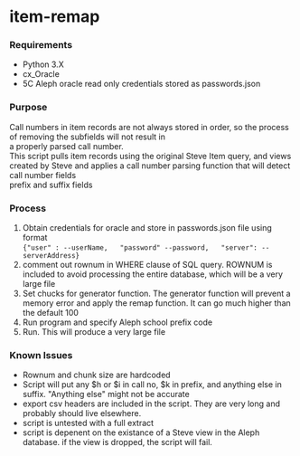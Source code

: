 # item-remap
### Requirements
* Python 3.X
* cx_Oracle 
* 5C Aleph oracle read only credentials stored as passwords.json  

### Purpose
Call numbers in item records are not always stored in order, so the process of removing the subfields will not result in  
a properly parsed call number.  
This script pulls item records using the original Steve Item query, and views created by Steve and applies a call number parsing function that will detect call number fields  
prefix and suffix fields  

### Process
1) Obtain credentials for oracle and store in passwords.json file using format  
    `{"user" : --userName,  
    "password" --password,  
    "server": -- serverAddress}`
2)  comment out rownum in WHERE clause of SQL query. ROWNUM is included to avoid processing the entire database, which will be a very large file
3) Set chucks for generator function.  The generator function will prevent a memory error and apply the remap function.  It can go much higher than the default 100
4) Run program and specify Aleph school prefix code
5)  Run.  This will produce a very large file

### Known Issues
* Rownum and chunk size are hardcoded
* Script will put any $h or $i in call no, $k in prefix, and anything else in suffix.  "Anything else" might not be accurate
* export csv headers are included in the script.  They are very long and probably should live elsewhere.
* script is untested with a full extract 
* script is depenent on the existance of a Steve view in the Aleph database.  if the view is dropped, the script will fail.  

